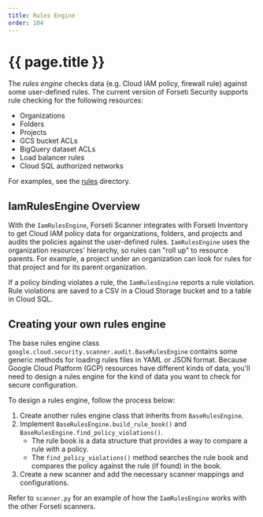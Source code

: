```yaml
---
title: Rules Engine
order: 104
---
```

# {{ page.title }}

The *rules engine* checks data (e.g. Cloud IAM policy, firewall rule) against
some user-defined rules. The current version of Forseti Security supports rule checking
for the following resources:

* Organizations
* Folders
* Projects
* GCS bucket ACLs
* BigQuery dataset ACLs
* Load balancer rules
* Cloud SQL authorized networks

For examples, see the [rules](https://github.com/GoogleCloudPlatform/forseti-security/tree/dev/rules) 
directory.

## IamRulesEngine Overview

With the `IamRulesEngine`, Forseti Scanner integrates with Forseti Inventory to
get Cloud IAM policy data for organizations, folders, and projects and audits the policies 
against the user-defined rules. `IamRulesEngine` uses the organization resources' hierarchy, so
rules can "roll up" to resource parents. For example, a project under an
organization can look for rules for that project and for its parent
organization.

If a policy binding violates a rule, the `IamRulesEngine` reports a rule violation.
Rule violations are saved to a CSV in a Cloud Storage bucket and to a table in Cloud SQL.

## Creating your own rules engine

The base rules engine class
`google.cloud.security.scanner.audit.BaseRulesEngine` contains some generic
methods for loading rules files in YAML or JSON format. Because Google Cloud
Platform (GCP) resources have different kinds of data, you'll need to design
a rules engine for the kind of data you want to check for secure configuration.

To design a rules engine, follow the process below:

1.  Create another rules engine class that inherits from `BaseRulesEngine`.
1.  Implement `BaseRulesEngine.build_rule_book()` and
    `BaseRulesEngine.find_policy_violations()`.
    *   The rule book is a data structure that provides a way to compare a rule
        with a policy.
    *   The `find_policy_violations()` method searches the rule book and
        compares the policy against the rule (if found) in the book.
1.  Create a new scanner and add the necessary scanner mappings and configurations.

Refer to `scanner.py` for an example of how the `IamRulesEngine` works with the 
other Forseti scanners.

